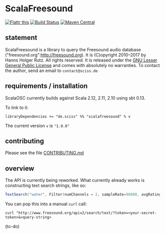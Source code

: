# ScalaFreesound

[![Flattr this](http://api.flattr.com/button/flattr-badge-large.png)](https://flattr.com/submit/auto?user_id=sciss&url=https%3A%2F%2Fgithub.com%2FSciss%2FScalaFreesound&title=ScalaFreesound&language=Scala&tags=github&category=software)
[![Build Status](https://travis-ci.org/Sciss/ScalaFreesound.svg?branch=master)](https://travis-ci.org/Sciss/ScalaFreesound)
[![Maven Central](https://maven-badges.herokuapp.com/maven-central/de.sciss/scalafreesound_2.12/badge.svg)](https://maven-badges.herokuapp.com/maven-central/de.sciss/scalafreesound_2.12)

## statement

ScalaFreesound is a library to query the Freesound audio database ("freesound.org":http://freesound.org). It is (C)opyright 2010&ndash;2017 by Hanns Holger Rutz. All rights reserved. It is released under the [GNU Lesser General Public License](http://github.com/Sciss/ScalaFreesound/blob/master/licenses/ScalaFreesound-License.txt) and comes with absolutely no warranties. To contact the author, send an email to `contact@sciss.de`

## requirements / installation

ScalaOSC currently builds against Scala 2.12, 2.11, 2.10 using sbt 0.13.

To link to it:

    libraryDependencies += "de.sciss" %% "scalafreesound" % v

The current version `v` is `"1.0.0"`

## contributing

Please see the file [CONTRIBUTING.md](CONTRIBUTING.md)

## overview

The API is currently being reworked. What currently already works is constructing text search strings, like so:

```scala
TextSearch("water", Filter(numChannels = 2, sampleRate=96000, avgRating = 3.0 to *)).toQueryString
```

You can pop this into a manual `curl` call:

    curl "http://www.freesound.org/apiv2/search/text/?token=<your-secret-token>&<query-string>

(to-do)
